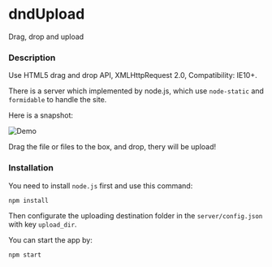 # dndUpload
Drag, drop and upload

### Description

Use HTML5 drag and drop API, XMLHttpRequest 2.0, Compatibility: IE10+.

There is a server which implemented by node.js, which use `node-static` and `formidable` to handle the site.

Here is a snapshot:

![Demo](http://7sbm5t.com1.z0.glb.clouddn.com/dnd_upload.PNG)

Drag the file or files to the box, and drop, thery will be upload!

### Installation

You need to install `node.js` first and use this command:

```
npm install
```

Then configurate the uploading destination folder in the `server/config.json` with key `upload_dir`.

You can start the app by: 

```
npm start
```
